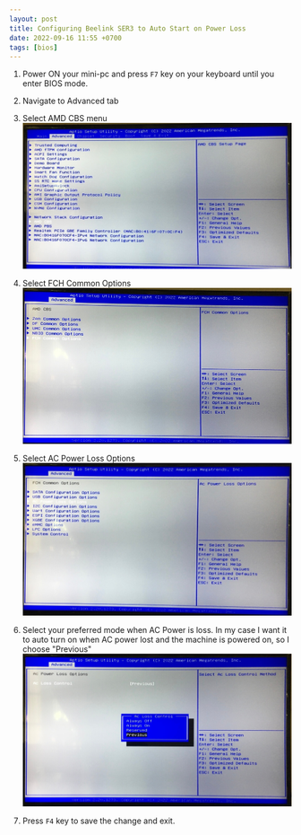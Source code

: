 ```yaml
---
layout: post
title: Configuring Beelink SER3 to Auto Start on Power Loss
date: 2022-09-16 11:55 +0700
tags: [bios]
---
```


1. Power ON your mini-pc and press `F7` key on your keyboard until you enter BIOS mode.
2. Navigate to Advanced tab
3. Select AMD CBS menu
   ![advance option](/assets/images/1_advance_option.jpg)

4. Select FCH Common Options
   ![AMD CBS](/assets/images/2_amd_cbs.jpg)

5. Select AC Power Loss Options
   ![FCH Common Options](/assets/images/3_fch_common.jpg)

6. Select your preferred mode when AC Power is loss. In my case I want it to auto turn on when AC power lost and the machine is powered on, so I choose "Previous"
   ![AC Power Loss](/assets/images/4_ac_power_loss.jpg)

7. Press `F4` key to save the change and exit.
